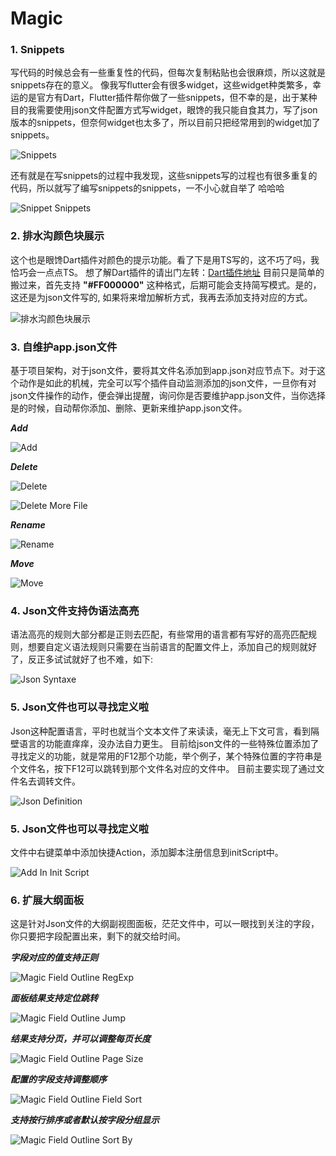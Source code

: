 # Magic

### 1. Snippets

写代码的时候总会有一些重复性的代码，但每次复制粘贴也会很麻烦，所以这就是snippets存在的意义。
像我写flutter会有很多widget，这些widget种类繁多，幸运的是官方有Dart，Flutter插件帮你做了一些snippets，但不幸的是，出于某种目的我需要使用json文件配置方式写widget，眼馋的我只能自食其力，写了json版本的snippets，但奈何widget也太多了，所以目前只把经常用到的widget加了snippets。

![Snippets](https://raw.githubusercontent.com/Nomeleel/Assets/master/vs_code_extension_collection/markdown/snippets.png)

还有就是在写snippets的过程中我发现，这些snippets写的过程也有很多重复的代码，所以就写了编写snippets的snippets，一不小心就自举了 哈哈哈

![Snippet Snippets](https://raw.githubusercontent.com/Nomeleel/Assets/master/vs_code_extension_collection/markdown/snippet_snippet.png)

### 2. 排水沟颜色块展示

这个也是眼馋Dart插件对颜色的提示功能。看了下是用TS写的，这不巧了吗，我恰巧会一点点TS。
想了解Dart插件的请出门左转：[Dart插件地址](https://github.com/Dart-Code/Dart-Code)
目前只是简单的搬过来，首先支持 **"#FF000000"** 这种格式，后期可能会支持简写模式。是的，这还是为json文件写的, 如果将来增加解析方式，我再去添加支持对应的方式。

![排水沟颜色块展示](https://raw.githubusercontent.com/Nomeleel/Assets/master/vs_code_extension_collection/markdown/gutter_color.png)

### 3. 自维护app.json文件

基于项目架构，对于json文件，要将其文件名添加到app.json对应节点下。对于这个动作是如此的机械，完全可以写个插件自动监测添加的json文件，一旦你有对json文件操作的动作，便会弹出提醒，询问你是否要维护app.json文件，当你选择是的时候，自动帮你添加、删除、更新来维护app.json文件。

***Add***

![Add](https://raw.githubusercontent.com/Nomeleel/Assets/master/vs_code_extension_collection/markdown/add_json_file.gif)

***Delete***

![Delete](https://raw.githubusercontent.com/Nomeleel/Assets/master/vs_code_extension_collection/markdown/delete_json_file.gif)

![Delete More File](https://raw.githubusercontent.com/Nomeleel/Assets/master/vs_code_extension_collection/markdown/delete_jsons_file.gif)

***Rename***

![Rename](https://raw.githubusercontent.com/Nomeleel/Assets/master/vs_code_extension_collection/markdown/rename_json_file.gif)

***Move***

![Move](https://raw.githubusercontent.com/Nomeleel/Assets/master/vs_code_extension_collection/markdown/move_json_file.gif)

### 4. Json文件支持伪语法高亮

语法高亮的规则大部分都是正则去匹配，有些常用的语言都有写好的高亮匹配规则，想要自定义语法规则只需要在当前语言的配置文件上，添加自己的规则就好了，反正多试试就好了也不难，如下:

![Json Syntaxe](https://raw.githubusercontent.com/Nomeleel/Assets/master/vs_code_extension_collection/markdown/json_syntaxe.png)

### 5. Json文件也可以寻找定义啦

Json这种配置语言，平时也就当个文本文件了来读读，毫无上下文可言，看到隔壁语言的功能直痒痒，没办法自力更生。
目前给json文件的一些特殊位置添加了寻找定义的功能，就是常用的F12那个功能，举个例子，某个特殊位置的字符串是个文件名，按下F12可以跳转到那个文件名对应的文件中。
目前主要实现了通过文件名去调转文件。

![Json Definition](https://raw.githubusercontent.com/Nomeleel/Assets/master/vs_code_extension_collection/markdown/json_definition.gif)

### 5. Json文件也可以寻找定义啦

文件中右键菜单中添加快捷Action，添加脚本注册信息到initScript中。

![Add In Init Script](https://raw.githubusercontent.com/Nomeleel/Assets/master/vs_code_extension_collection/markdown/add_in_init_script.png)

### 6. 扩展大纲面板

这是针对Json文件的大纲副视图面板，茫茫文件中，可以一眼找到关注的字段，你只要把字段配置出来，剩下的就交给时间。

***字段对应的值支持正则***

![Magic Field Outline RegExp](https://raw.githubusercontent.com/Nomeleel/Assets/master/vs_code_extension_collection/markdown/magic_field_outline_reg_exp.gif)

***面板结果支持定位跳转***

![Magic Field Outline Jump](https://raw.githubusercontent.com/Nomeleel/Assets/master/vs_code_extension_collection/markdown/magic_field_outline_jump.gif)

***结果支持分页，并可以调整每页长度***

![Magic Field Outline Page Size](https://raw.githubusercontent.com/Nomeleel/Assets/master/vs_code_extension_collection/markdown/magic_field_outline_page_size.gif)

***配置的字段支持调整顺序***

![Magic Field Outline Field Sort](https://raw.githubusercontent.com/Nomeleel/Assets/master/vs_code_extension_collection/markdown/magic_field_outline_field_sort.gif)

***支持按行排序或者默认按字段分组显示***

![Magic Field Outline Sort By](https://raw.githubusercontent.com/Nomeleel/Assets/master/vs_code_extension_collection/markdown/magic_field_outline_sort_by.gif)